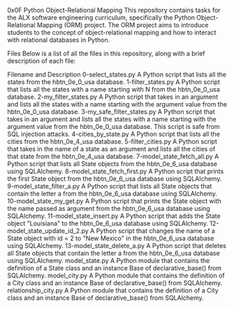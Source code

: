 0x0F Python Object-Relational Mapping
This repository contains tasks for the ALX software engineering curriculum, specifically the Python Object-Relational Mapping (ORM) project. The ORM project aims to introduce students to the concept of object-relational mapping and how to interact with relational databases in Python.

Files
Below is a list of all the files in this repository, along with a brief description of each file:

Filename and Description
0-select_states.py	A Python script that lists all the states from the hbtn_0e_0_usa database.
1-filter_states.py	A Python script that lists all the states with a name starting with N from the hbtn_0e_0_usa database.
2-my_filter_states.py	A Python script that takes in an argument and lists all the states with a name starting with the argument value from the hbtn_0e_0_usa database.
3-my_safe_filter_states.py	A Python script that takes in an argument and lists all the states with a name starting with the argument value from the hbtn_0e_0_usa database. This script is safe from SQL injection attacks.
4-cities_by_state.py	A Python script that lists all the cities from the hbtn_0e_4_usa database.
5-filter_cities.py	A Python script that takes in the name of a state as an argument and lists all the cities of that state from the hbtn_0e_4_usa database.
7-model_state_fetch_all.py	A Python script that lists all State objects from the hbtn_0e_6_usa database using SQLAlchemy.
8-model_state_fetch_first.py	A Python script that prints the first State object from the hbtn_0e_6_usa database using SQLAlchemy.
9-model_state_filter_a.py	A Python script that lists all State objects that contain the letter a from the hbtn_0e_6_usa database using SQLAlchemy.
10-model_state_my_get.py	A Python script that prints the State object with the name passed as argument from the hbtn_0e_6_usa database using SQLAlchemy.
11-model_state_insert.py	A Python script that adds the State object "Louisiana" to the hbtn_0e_6_usa database using SQLAlchemy.
12-model_state_update_id_2.py	A Python script that changes the name of a State object with id = 2 to "New Mexico" in the hbtn_0e_6_usa database using SQLAlchemy.
13-model_state_delete_a.py	A Python script that deletes all State objects that contain the letter a from the hbtn_0e_6_usa database using SQLAlchemy.
model_state.py	A Python module that contains the definition of a State class and an instance Base of declarative_base() from SQLAlchemy.
model_city.py	A Python module that contains the definition of a City class and an instance Base of declarative_base() from SQLAlchemy.
relationship_city.py	A Python module that contains the definition of a City class and an instance Base of declarative_base() from SQLAlchemy.
